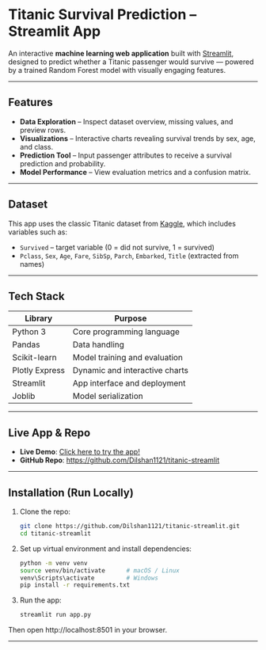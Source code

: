 #  Titanic Survival Prediction – Streamlit App

An interactive **machine learning web application** built with [Streamlit](https://streamlit.io), designed to predict whether a Titanic passenger would survive — powered by a trained Random Forest model with visually engaging features.

---

##  Features

- **Data Exploration** – Inspect dataset overview, missing values, and preview rows.
- **Visualizations** – Interactive charts revealing survival trends by sex, age, and class.
- **Prediction Tool** – Input passenger attributes to receive a survival prediction and probability.
- **Model Performance** – View evaluation metrics and a confusion matrix.

---

##  Dataset

This app uses the classic Titanic dataset from [Kaggle](https://www.kaggle.com/c/titanic), which includes variables such as:

- `Survived` – target variable (0 = did not survive, 1 = survived)  
- `Pclass`, `Sex`, `Age`, `Fare`, `SibSp`, `Parch`, `Embarked`, `Title` (extracted from names)

---

##  Tech Stack

| Library          | Purpose                     |
|------------------|-----------------------------|
| Python 3         | Core programming language   |
| Pandas           | Data handling               |
| Scikit-learn     | Model training and evaluation |
| Plotly Express   | Dynamic and interactive charts |
| Streamlit        | App interface and deployment |
| Joblib           | Model serialization         |

---

##  Live App & Repo

- **Live Demo**: [Click here to try the app!](https://dilshan1121-titanic-streamlit-app-9zoiui.streamlit.app/)  
- **GitHub Repo**: https://github.com/Dilshan1121/titanic-streamlit

---

##  Installation (Run Locally)

1. Clone the repo:
    ```bash
    git clone https://github.com/Dilshan1121/titanic-streamlit.git
    cd titanic-streamlit
    ```

2. Set up virtual environment and install dependencies:
    ```bash
    python -m venv venv
    source venv/bin/activate      # macOS / Linux
    venv\Scripts\activate         # Windows
    pip install -r requirements.txt
    ```

3. Run the app:
    ```bash
    streamlit run app.py
    ```

Then open http://localhost:8501 in your browser.

---



